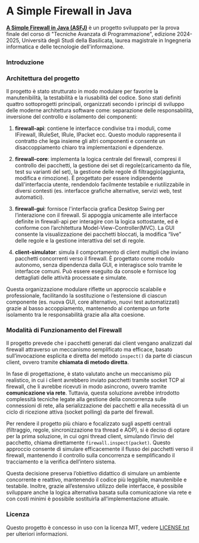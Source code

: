 # A Simple Firewall in Java

<u>**A Simple Firewall in Java (ASFJ)**</u> è un progetto sviluppato per la prova finale del corso di "Tecniche Avanzata di Programmazione", edizione 2024-2025, Università degli Studi della Basilicata, laurea magistrale in Ingegneria informatica e delle tecnologie dell'informazione.

### Introduzione

### Architettura del progetto

Il progetto è stato strutturato in modo modulare per favorire la manutenibilità, la testabilità e la riusabilità del codice. Sono stati definiti quattro sottoprogetti principali, organizzati secondo i principi di sviluppo delle moderne architettura software come: separazione delle responsabilità, inversione del controllo e isolamento dei componenti:

1) **firewall-api**: contiene le interfacce condivise tra i moduli, come IFirewall, IRuleSet, IRule, IPacket ecc. Questo modulo rappresenta il contratto che lega insieme gli altri componenti e consente un disaccoppiamento chiaro tra implementazioni e dipendenze.

2) **firewall-core**: implementa la logica centrale del firewall, compresi il controllo dei pacchetti, la gestione dei set di regole(caricamento da file, test su varianti del set), la gestione delle regole di filtraggio(aggiunta, modifica e rimozione). È progettato per essere indipendente dall'interfaccia utente, rendendolo facilmente testabile e riutilizzabile in diversi contesti (es. interfacce grafiche alternative, servizi web, test automatici).

3) **firewall-gui**: fornisce l'interfaccia grafica Desktop Swing per l’interazione con il firewall. Si appoggia unicamente alle interfacce definite in firewall-api per interagire con la logica sottostante, ed è conforme con l’architettura Model-View-Controller(MVC). La GUI consente la visualizzazione dei pacchetti bloccati, la modifica “live” delle regole e la gestione interattiva del set di regole.

4) **client-simulator**: simula il comportamento di client multipli che inviano pacchetti concorrenti verso il firewall. È progettato come modulo autonomo, senza dipendenza dalla GUI, e interagisce solo tramite le interfacce comuni. Può essere eseguito da console e fornisce log dettagliati delle attività processate e simulate.

Questa organizzazione modulare riflette un approccio scalabile e professionale, facilitando la sostituzione o l’estensione di ciascun componente (es. nuova GUI, core alternativo, nuovi test automatizzati) grazie al basso accoppiamento, mantenendo al contempo un forte isolamento tra le responsabilità grazie alla alta coesione.


### Modalità di Funzionamento del Firewall

Il progetto prevede che i pacchetti generati dai client vengano analizzati dal firewall attraverso un meccanismo semplificato ma efficace, basato sull’invocazione esplicita e diretta del metodo ```inspect()``` da parte di ciascun client, ovvero tramite **chiamata di metodo diretta**.

In fase di progettazione, è stato valutato anche un meccanismo più realistico, in cui i client avrebbero inviato pacchetti tramite socket TCP al firewall, che li avrebbe ricevuti in modo asincrono, ovvero tramite **comunicazione via rete**. Tuttavia, questa soluzione avrebbe introdotto complessità tecniche legate alla gestione della concorrenza sulle connessioni di rete, alla serializzazione dei pacchetti e alla necessità di un ciclo di ricezione attiva (socket polling) da parte del firewall.

Per rendere il progetto più chiaro e focalizzato sugli aspetti centrali (filtraggio, regole, sincronizzazione tra thread e AOP), si è deciso di optare per la prima soluzione, in cui ogni thread client, simulando l’invio del pacchetto, chiama direttamente ```firewall.inspect(packet)```. Questo approccio consente di simulare efficacemente il flusso dei pacchetti verso il firewall, mantenendo il controllo sulla concorrenza e semplificando il tracciamento e la verifica dell’intero sistema.

Questa decisione preserva l’obiettivo didattico di simulare un ambiente concorrente e reattivo, mantenendo il codice più leggibile, manutenibile e testabile. Inoltre, grazie all’estensivo utilizzo delle interfacce, è possibile sviluppare anche la logica alternativa basata sulla comunicazione via rete e con costi minimi è possibile sostituirla all’implementazione attuale.


### Licenza

Questo progetto è concesso in uso con la licenza MIT, vedere [LICENSE.txt](./LICENSE.txt) per ulteriori informazioni.